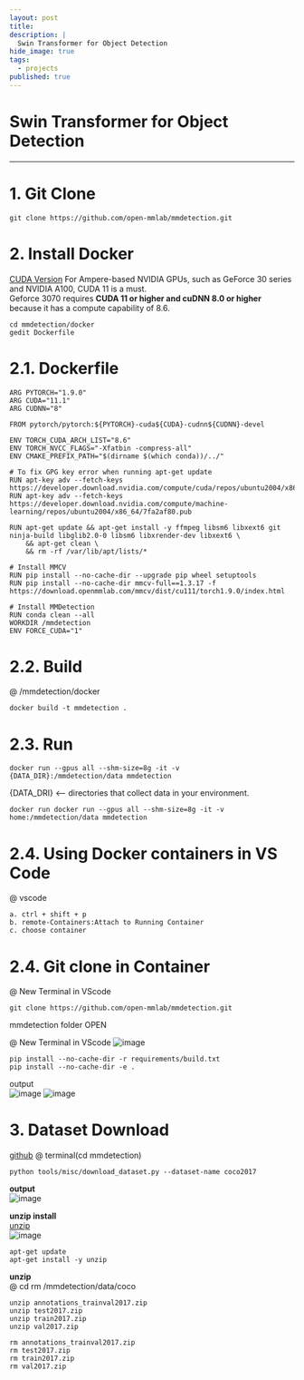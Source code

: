 ```yaml
---
layout: post
title: 
description: |
  Swin Transformer for Object Detection 
hide_image: true
tags:
  - projects
published: true
---
```


# Swin Transformer for Object Detection 
* * *
# 1. Git Clone
```
git clone https://github.com/open-mmlab/mmdetection.git
```

# 2. Install Docker
[CUDA Version](https://mmdetection.readthedocs.io/en/latest/get_started.html#installation)
For Ampere-based NVIDIA GPUs, such as GeForce 30 series and NVIDIA A100, CUDA 11 is a must.   
Geforce 3070 requires **CUDA 11 or higher and cuDNN 8.0 or higher** because it has a compute capability of 8.6.   

```
cd mmdetection/docker
gedit Dockerfile
```
# 2.1. Dockerfile
```
ARG PYTORCH="1.9.0"   
ARG CUDA="11.1"       
ARG CUDNN="8"         

FROM pytorch/pytorch:${PYTORCH}-cuda${CUDA}-cudnn${CUDNN}-devel

ENV TORCH_CUDA_ARCH_LIST="8.6"    
ENV TORCH_NVCC_FLAGS="-Xfatbin -compress-all"
ENV CMAKE_PREFIX_PATH="$(dirname $(which conda))/../"

# To fix GPG key error when running apt-get update
RUN apt-key adv --fetch-keys https://developer.download.nvidia.com/compute/cuda/repos/ubuntu2004/x86_64/3bf863cc.pub
RUN apt-key adv --fetch-keys https://developer.download.nvidia.com/compute/machine-learning/repos/ubuntu2004/x86_64/7fa2af80.pub

RUN apt-get update && apt-get install -y ffmpeg libsm6 libxext6 git ninja-build libglib2.0-0 libsm6 libxrender-dev libxext6 \
    && apt-get clean \
    && rm -rf /var/lib/apt/lists/*

# Install MMCV
RUN pip install --no-cache-dir --upgrade pip wheel setuptools
RUN pip install --no-cache-dir mmcv-full==1.3.17 -f https://download.openmmlab.com/mmcv/dist/cu111/torch1.9.0/index.html

# Install MMDetection
RUN conda clean --all
WORKDIR /mmdetection
ENV FORCE_CUDA="1"
```



# 2.2. Build
@ /mmdetection/docker
```
docker build -t mmdetection .
```


# 2.3. Run
```
docker run --gpus all --shm-size=8g -it -v {DATA_DIR}:/mmdetection/data mmdetection
```
{DATA_DRI} <-- directories that collect data in your environment.
```
docker run docker run --gpus all --shm-size=8g -it -v home:/mmdetection/data mmdetection
```

# 2.4. Using Docker containers in VS Code
@ vscode
```
a. ctrl + shift + p
b. remote-Containers:Attach to Running Container
c. choose container
```

# 2.4. Git clone in Container
@ New Terminal in VScode
```
git clone https://github.com/open-mmlab/mmdetection.git
```
mmdetection folder OPEN

@ New Terminal in VScode
![image](https://user-images.githubusercontent.com/69246778/189846600-db3ec60d-57a6-405b-9c0a-f35a1ea305fb.png)
```
pip install --no-cache-dir -r requirements/build.txt
pip install --no-cache-dir -e .
```
output   
![image](https://user-images.githubusercontent.com/69246778/189846880-a05cd7f4-d47e-4f48-8b11-5756fa1c3a14.png)
![image](https://user-images.githubusercontent.com/69246778/189847266-2e4d5020-ccc7-415c-be18-4168a1b34fe4.png)



# 3. Dataset Download
[github](https://github.com/open-mmlab/mmdetection/blob/master/docs/en/useful_tools.md#dataset-download)
@ terminal(cd mmdetection)
```
python tools/misc/download_dataset.py --dataset-name coco2017
```   
**output**   
![image](https://user-images.githubusercontent.com/69246778/189033022-88f63321-b237-454d-a41e-7dbc41eac763.png)   

**unzip install**   
[unzip](https://command-not-found.com/unzip)   
![image](https://user-images.githubusercontent.com/69246778/190091112-3f4897e9-df04-431f-b5a0-5b2765f64f57.png)   
```
apt-get update
apt-get install -y unzip
```
   
**unzip**   
@ cd rm /mmdetection/data/coco
```
unzip annotations_trainval2017.zip
unzip test2017.zip
unzip train2017.zip
unzip val2017.zip

rm annotations_trainval2017.zip
rm test2017.zip
rm train2017.zip
rm val2017.zip
```


